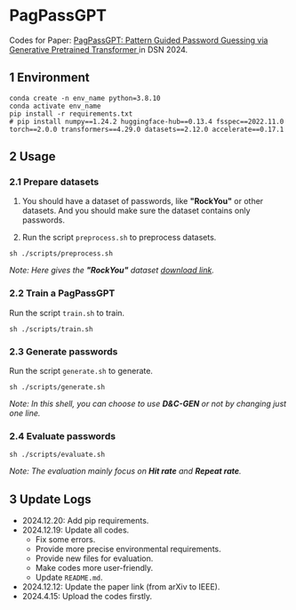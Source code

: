 # PagPassGPT

Codes for Paper: [PagPassGPT: Pattern Guided Password Guessing via Generative Pretrained Transformer
](https://www.computer.org/csdl/proceedings-article/dsn/2024/410500a429/1ZPxTMt2ao8) in DSN 2024.

## 1 Environment

```shell
conda create -n env_name python=3.8.10
conda activate env_name
pip install -r requirements.txt
# pip install numpy==1.24.2 huggingface-hub==0.13.4 fsspec==2022.11.0 torch==2.0.0 transformers==4.29.0 datasets==2.12.0 accelerate==0.17.1
```


## 2 Usage

### 2.1 Prepare datasets

1. You should have a dataset of passwords, like **"RockYou"** or other datasets. And you should make sure the dataset contains only passwords.

2. Run the script `preprocess.sh` to preprocess datasets.
```shell
sh ./scripts/preprocess.sh
```

*Note: Here gives the **"RockYou"** dataset [download link](https://www.google.com/url?sa=i&url=https%3A%2F%2Fgithub.com%2Fbrannondorsey%2Fnaive-hashcat%2Freleases%2Fdownload%2Fdata%2Frockyou.txt&psig=AOvVaw3rovncwk_ZO-AVgMK56N5-&ust=1734701481601000&source=images&cd=vfe&opi=89978449&ved=0CAYQrpoMahcKEwiwiazf-LOKAxUAAAAAHQAAAAAQBA).*


### 2.2 Train a PagPassGPT

Run the script `train.sh` to train.
```shell
sh ./scripts/train.sh
```

### 2.3 Generate passwords
Run the script `generate.sh` to generate.

```shell
sh ./scripts/generate.sh
```

*Note: In this shell, you can choose to use **D\&C-GEN** or not by changing just one line.*

### 2.4 Evaluate passwords

```shell
sh ./scripts/evaluate.sh
```
*Note: The evaluation mainly focus on **Hit rate** and **Repeat rate**.*

## 3 Update Logs

+ 2024.12.20: Add pip requirements.
+ 2024.12.19: Update all codes.
  + Fix some errors.
  + Provide more precise environmental requirements.
  + Provide new files for evaluation.
  + Make codes more user-friendly. 
  + Update `README.md`.
+ 2024.12.12: Update the paper link (from arXiv to IEEE).
+ 2024.4.15: Upload the codes firstly.